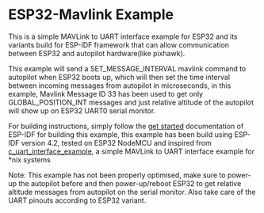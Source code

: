 # ESP32-Mavlink Example

This is a simple MAVLink to UART interface example for ESP32 and its variants build for ESP-IDF framework that can allow communication between ESP32 and autopilot hardware(like pixhawk).

This example will send a SET_MESSAGE_INTERVAL mavlink command to autopilot when ESP32 boots up, which will then set the time interval between incoming messages from autopilot in microseconds, in this example, Mavlink Message ID 33 has been used to get only GLOBAL_POSITION_INT messages and just relative altitude of the autopilot will show up on ESP32 UART0 serial monitor.

For building instructions, simply follow the [get started](https://docs.espressif.com/projects/esp-idf/en/latest/esp32/get-started/index.html) documentation of ESP-IDF for building this example, this example has been build using ESP-IDF version 4.2, tested on ESP32 NodeMCU and inspired from 
[c_uart_interface_example](https://github.com/mavlink/c_uart_interface_example), a simple MAVLink to UART interface example for *nix systems 

Note: This example has not been properly optimised, make sure to power-up the autopilot before and then power-up/reboot ESP32 to get relative altitude messages from autopilot on the serial monitor. Also take care of the UART pinouts according to ESP32 variant.

